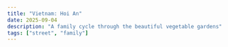 ```yaml
---
title: "Vietnam: Hoi An"
date: 2025-09-04
description: "A family cycle through the beautiful vegetable gardens"
tags: ["street", "family"]
---
```


